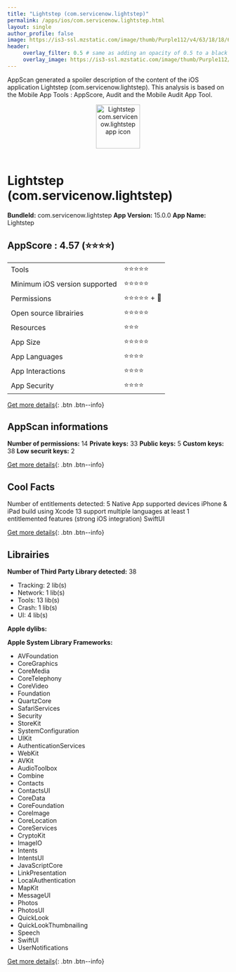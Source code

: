 ```yaml
---
title: "Lightstep (com.servicenow.lightstep)"
permalink: /apps/ios/com.servicenow.lightstep.html
layout: single
author_profile: false
image: https://is3-ssl.mzstatic.com/image/thumb/Purple112/v4/63/18/18/631818be-d37a-1cc3-6571-08cfd6bbb902/LightstepAppIcon-1x_U007emarketing-0-7-0-85-220.jpeg/512x512bb.jpg
header: 
     overlay_filter: 0.5 # same as adding an opacity of 0.5 to a black background
     overlay_image: https://is3-ssl.mzstatic.com/image/thumb/Purple112/v4/63/18/18/631818be-d37a-1cc3-6571-08cfd6bbb902/LightstepAppIcon-1x_U007emarketing-0-7-0-85-220.jpeg/512x512bb.jpg
---
```

AppScan generated a spoiler description of the content of the iOS application Lightstep (com.servicenow.lightstep). This analysis is based on the Mobile App Tools : AppScore, Audit and the Mobile Audit App Tool.

  
  
<div style="text-align: center;"><img src="https://is3-ssl.mzstatic.com/image/thumb/Purple112/v4/63/18/18/631818be-d37a-1cc3-6571-08cfd6bbb902/LightstepAppIcon-1x_U007emarketing-0-7-0-85-220.jpeg/512x512bb.jpg" width="100" height="100" alt="Lightstep com.servicenow.lightstep app icon"></div></br>
  
# Lightstep (com.servicenow.lightstep)

**BundleId:** com.servicenow.lightstep
**App Version:** 15.0.0
**App Name:** Lightstep


## AppScore : 4.57 (⭐️⭐️⭐️⭐️) 

<table>
<tr><td> Tools </td><td> ⭐️⭐️⭐️⭐️⭐️ </td></tr>
<tr><td> Minimum iOS version supported </td><td> ⭐️⭐️⭐️⭐️⭐️ </td></tr>
<tr><td> Permissions </td><td> ⭐️⭐️⭐️⭐️⭐️ + 🌟 </td></tr>
<tr><td> Open source librairies </td><td> ⭐️⭐️⭐️⭐️⭐️ </td></tr>
<tr><td> Resources </td><td> ⭐️⭐️⭐️ </td></tr>
<tr><td> App Size </td><td> ⭐️⭐️⭐️⭐️⭐️ </td></tr>
<tr><td> App Languages </td><td> ⭐️⭐️⭐️⭐️ </td></tr>
<tr><td> App Interactions </td><td> ⭐️⭐️⭐️⭐️ </td></tr>
<tr><td> App Security </td><td> ⭐️⭐️⭐️⭐️ </td></tr>
</table>

[Get more details](/pricing.html){: .btn .btn--info}  
  
## AppScan informations 

**Number of permissions:** 14
**Private keys:** 33
**Public keys:** 5
**Custom keys:** 38
**Low securit keys:** 2
  
[Get more details](/pricing.html){: .btn .btn--info}

## Cool Facts

Number of entitlements detected: 5
Native App
supported devices iPhone & iPad
build using Xcode 13
support multiple languages
at least 1 entitlemented features (strong iOS integration)
SwiftUI
  
[Get more details](/pricing.html){: .btn .btn--info}

## Librairies 
**Number of Third Party Library detected:** 38
- Tracking: 2 lib(s)
- Network: 1 lib(s)
- Tools: 13 lib(s)
- Crash: 1 lib(s)
- UI: 4 lib(s)

**Apple dylibs:**


**Apple System Library Frameworks:**
- AVFoundation
- CoreGraphics
- CoreMedia
- CoreTelephony
- CoreVideo
- Foundation
- QuartzCore
- SafariServices
- Security
- StoreKit
- SystemConfiguration
- UIKit
- AuthenticationServices
- WebKit
- AVKit
- AudioToolbox
- Combine
- Contacts
- ContactsUI
- CoreData
- CoreFoundation
- CoreImage
- CoreLocation
- CoreServices
- CryptoKit
- ImageIO
- Intents
- IntentsUI
- JavaScriptCore
- LinkPresentation
- LocalAuthentication
- MapKit
- MessageUI
- Photos
- PhotosUI
- QuickLook
- QuickLookThumbnailing
- Speech
- SwiftUI
- UserNotifications


  
[Get more details](/pricing.html){: .btn .btn--info}

